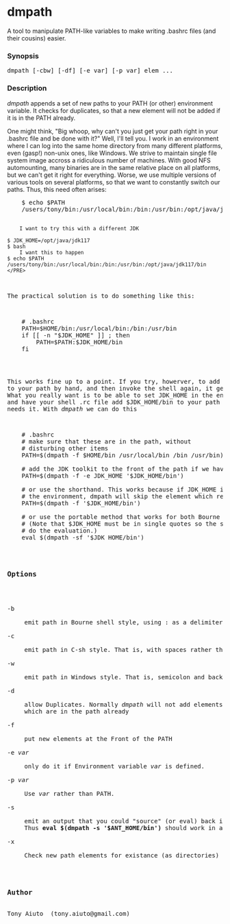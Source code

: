 # dmpath
A tool to manipulate PATH-like variables to make writing .bashrc files (and their cousins) easier.

<H3>Synopsis</H3>
<PRE>
dmpath [-cbw] [-df] [-e var] [-p var] elem ...
</PRE>
<H3>Description</H3>
<I>dmpath</I> appends a set of new paths to your PATH (or other)
environment variable.
It checks for duplicates, so that a new element will not be added if it
is in the PATH already. 
<P>
One might think, "Big whoop, why can't you just get your path right in your
.bashrc file and be done with it?"
Well, I'll tell you. I work in an environment
where I can log into the same home directory from many different platforms,
even (gasp!) non-unix ones, like Windows.
We strive to maintain single file system image accross a ridiculous number of
machines.
With good NFS automounting, many binaries are in the same relative place on
all platforms, but we can't get it right for everything. Worse, we use
multiple versions of various tools on several platforms, so that we
want to constantly switch our paths.
Thus, this need often arises:
<PRE>
	$ echo $PATH
	/users/tony/bin:/usr/local/bin:/bin:/usr/bin:/opt/java/jdk200/bin

		I want to try this with a different JDK

	$ JDK_HOME=/opt/java/jdk117
	$ bash
		I want this to happen
	$ echo $PATH
	/users/tony/bin:/usr/local/bin:/bin:/usr/bin:/opt/java/jdk117/bin
	</PRE>
The practical solution is to do something like this:
<PRE>
	# .bashrc
	PATH=$HOME/bin:/usr/local/bin:/bin:/usr/bin
	if [[ -n "$JDK_HOME" ]] ; then
	    PATH=$PATH:$JDK_HOME/bin
	fi
</PRE>
This works fine up to a point. If you try, howerver, to add something
to your path
by hand, and then invoke the shell again, it gets lost. What you really
want is to be able to set JDK_HOME in the environment and have your shell .rc file
add $JDK_HOME/bin to your path only if it needs it.
With <I>dmpath</I> we can do this
<PRE>
	# .bashrc
	# make sure that these are in the path, without
	# disturbing other items
	PATH=$(dmpath -f $HOME/bin /usr/local/bin /bin /usr/bin)

	# add the JDK toolkit to the front of the path if we have it
	PATH=$(dmpath -f -e JDK_HOME '$JDK_HOME/bin')

	# or use the shorthand. This works because if JDK_HOME is not in
	# the environment, dmpath will skip the element which references it
	PATH=$(dmpath -f '$JDK_HOME/bin')

	# or use the portable method that works for both Bourne and C shells.
	# (Note that $JDK_HOME must be in single quotes so the shell does not
	# do the evaluation.)
	eval $(dmpath -sf '$JDK_HOME/bin')
</PRE>


<H3>Options</H3>
<DL>
<DT>-b</DT>
<DD>emit path in Bourne shell style, using : as a delimiter. (default for most shells)</DD>
<DT>-c</DT>
<DD>emit path in C-sh style. That is, with spaces rather than colons. (default when SHELL ends in "csh"</DD>
<DT>-w</DT>
<DD>emit path in Windows style. That is, semicolon and backslash</DD>
<DT>-d</DT>
<DD>allow Duplicates. Normally <I>dmpath</I> will not add elements
which are in the path already</DD>
<DT>-f</DT>
<DD>put new elements at the Front of the PATH</DD>
<DT>-e <I>var</I></DT>
<DD>only do it if Environment variable <I>var</I> is defined.</DD>
<DT>-p <I>var</I></DT>
<DD>Use <I>var</I> rather than PATH.</DD>
<DT>-s</DT>
<DD>emit an output that you could "source" (or eval) back into your shell.
Thus <b>eval $(dmpath -s '$ANT_HOME/bin')</b> should work in all shells</DD>
<DT>-x</DT>
<DD>Check new path elements for existance (as directories) before adding.</DD>
</DL>
<H3>Author</H3>
Tony Aiuto  (tony.aiuto@gmail.com)
